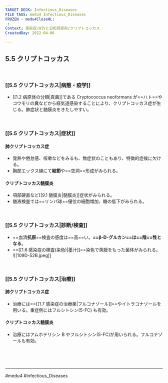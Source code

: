 ```yaml
---
TARGET DECK: Infectious_Diseases
FILE TAGS: medu4 Infectious_Diseases
FROZEN - medu4ClozeHL:
 : 
Context: 感染症/HIVと日和見感染/クリプトコッカス
CreatedDay: 2022-04-06

---
```


## 5.5 クリプトコッカス

<br>

### [[5.5 クリプトコッカス|病態・疫学]]
* [[1.2 病原体の分類|真菌]]である Cryptococcus neoformans が==ハト==やコウモリの糞などから経気道感染することにより、クリプトコッカス症が生じる。肺症状と髄膜炎をきたしやすい。
<!--ID: 1649375531943-->



<br>

### [[5.5 クリプトコッカス|症状]]
#### 肺クリプトコッカス症
* 発熱や倦怠感、咳嗽などをみるも、無症状のこともあり、特徴的症候に欠ける。
* 胸部エックス線にて**結節**や==空洞==形成がみられる。
#### クリプトコッカス髄膜炎
* 項部硬直など[[9.1 髄膜炎|髄膜炎]]症状がみられる。
* 髄液検査では==リンパ球==優位の細胞増加、糖の低下がみられる。
<!--ID: 1649375531951-->




<br>

### [[5.5 クリプトコッカス|診断/検査]]
* ==血清**抗原**==検査の感度は==高==い。**==β-D-グルカン==は==陰==性となる**。
* ==[[1.6 感染症の検査(染色)|墨汁]]==染色で莢膜をもった菌体がみられる。
![[109D-52B.jpeg]]
<!--ID: 1649375531959-->


<br>

### [[5.5 クリプトコッカス|治療]]
#### 肺クリプトコッカス症
* 治療には==[[1.7 感染症の治療薬|フルコナゾール]]==やイトラコナゾールを用いる。重症例にはフルシトシン(5-FC) も有効。
#### クリプトコッカス髄膜炎
* 治療にはアムホテリシン B やフルシトシン(5-FC)が用いられる。フルコナゾールも有効。
 
<!--ID: 1649375531967-->




<br><br><br>

---
#medu4 #Infectious_Diseases